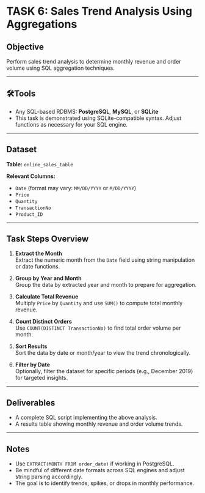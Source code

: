 # TASK 6: Sales Trend Analysis Using Aggregations

## Objective
Perform sales trend analysis to determine monthly revenue and order volume using SQL aggregation techniques.

---

## 🛠Tools
- Any SQL-based RDBMS: **PostgreSQL**, **MySQL**, or **SQLite**
- This task is demonstrated using SQLite-compatible syntax. Adjust functions as necessary for your SQL engine.

---

## Dataset
**Table:** `online_sales_table`

**Relevant Columns:**
- `Date` (format may vary: `MM/DD/YYYY` or `M/DD/YYYY`)
- `Price`
- `Quantity`
- `TransactionNo`
- `Product_ID`

---

## Task Steps Overview

1. **Extract the Month**  
   Extract the numeric month from the `Date` field using string manipulation or date functions.

2. **Group by Year and Month**  
   Group the data by extracted year and month to prepare for aggregation.

3. **Calculate Total Revenue**  
   Multiply `Price` by `Quantity` and use `SUM()` to compute total monthly revenue.

4. **Count Distinct Orders**  
   Use `COUNT(DISTINCT TransactionNo)` to find total order volume per month.

5. **Sort Results**  
   Sort the data by date or month/year to view the trend chronologically.

6. **Filter by Date**  
   Optionally, filter the dataset for specific periods (e.g., December 2019) for targeted insights.

---

## Deliverables

- A complete SQL script implementing the above analysis.
- A results table showing monthly revenue and order volume trends.

---

## Notes

- Use `EXTRACT(MONTH FROM order_date)` if working in PostgreSQL.
- Be mindful of different date formats across SQL engines and adjust string parsing accordingly.
- The goal is to identify trends, spikes, or drops in monthly performance.
